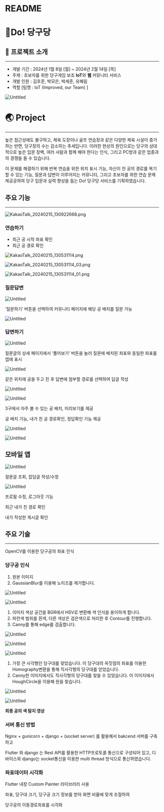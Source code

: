 # README

# 🎱Do! 당구당

## 📢 프로젝트 소개

---

- 개발 기간 : 2024년 1월 8일 [월] ~ 2024년 2월 14일 [목]
- 주제 : 초보자를 위한 당구게임 보조 **IoT**와  **웹** 커뮤니티 서비스
- 개발 인원 : 김호준, 박모은, 박세준, 유혜림
- 역할 [팀명 : IoT (Improved, our Team) ]

![Untitled](README/Untitled.png)

# **🌏 Project**

---

 높은 접근성에도 불구하고, 체육 도장이나 골프 연습장과 같은 다양한 체육 시설이 증가하는 반면, 당구장의 수는 감소하는 추세입니다. 이러한 현상의 원인으로는 당구의 상대적으로 높은 입문 장벽, 여러 사람과 함께 해야 한다는 인식, 그리고 PC방과 같은 업종과의 경쟁을 들 수 있습니다. 

 이 문제를 해결하기 위해 반복 연습을 위한 위치 표시 기능, 자신이 친 공의 경로를 복기할 수 있는 기능, 질문과 답변이 이루어지는 커뮤니티, 그리고 초보자를 위한 연습 문제 제공공하여 당구 입문과 실력 향상을 돕는 Do! 당구당 서비스를 기획하였습니다.

## **주요 기능**

---

![KakaoTalk_20240215_130922668.png](README/KakaoTalk_20240215_130922668.png)

### 연습하기

- 최근 공 시작 좌표 확인
- 최근 공 경로 확인

![KakaoTalk_20240215_130531114.png](README/kakaoTalk_20240215_130531114.png)

![KakaoTalk_20240215_130531114_03.png](README/KakaoTalk_20240215_130531114_03.png)

![KakaoTalk_20240215_130531114_01.png](README/KakaoTalk_20240215_130531114_01.png)

### 질문답변

![Untitled](README/Untitled%201.png)

‘질문하기‘ 버튼을 선택하여 커뮤니티 페이지에 해당 공 배치를 질문 가능

![Untitled](README/Untitled%202.png)

### 답변하기

![Untitled](README/Untitled%203.png)

질문글의 상세 페이지에서 ‘풀어보기’ 버튼을 눌러 질문에 배치된 좌표와 동일한 좌표를 앱에 표시

![Untitled](README/Untitled%204.png)

같은 위치에 공을 두고 친 후 답변에 첨부할 경로를 선택하여 답글 작성

![Untitled](README/Untitled%205.png)

![Untitled](README/Untitled%206.png)

3구에서 자주 볼 수 있는 공 배치, 미리보기를 제공

공 배치 기능, 내가 친 공 경로확인, 정답확인 기능 제공

![Untitled](README/Untitled%207.png)

![Untitled](README/Untitled%208.png)

## 모바일 앱

![Untitled](README/Untitled%209.png)

질문글 조회, 잡담글 작성/수정

![Untitled](README/Untitled%2010.png)

프로필 수정, 로그아웃 기능

최근 내가 친 경로 확인

내가 작성한 게시글 확인

## **주요 기술**

---

OpenCV를 이용한 당구공의 좌표 인식

### 당구공 인식

1. 원본 이미지
2. GaussianBlur를 이용해 노이즈를 제거합니다.

![Untitled](README/Untitled%2011.png)

![Untitled](README/Untitled%2012.png)

1. 이미지 색상 공간을 BGR에서 HSV로 변환해 색 인식을 용이하게 합니다.
2. 파란색 범위를 흰색, 다른 색상은 검은색으로 처리한 후 Contour를 진행합니다.
3. Canny를 통해 edge를 검출합니다.

![Untitled](README/Untitled%2013.png)

![Untitled](README/Untitled%2014.png)

![Untitled](README/Untitled%2015.png)

1. 가장 큰 사각형인 당구대를 찾았습니다. 이 당구대의 꼭짓점의 좌표를 이용한 Homography변환을 통해 직사각형의 당구대를 얻었습니다. 
2. Canny한 이미지에서도 직사각형의 당구대를 찾을 수 있었습니다. 이 이미지에서 HoughCircle을 이용해 원을 찾습니다.

![Untitled](README/Untitled%2016.png)

![Untitled](README/Untitled%2017.png)

**최종 공의 색 탐지 영상**

### 서버 통신 방법

Nginx + gunicorn + django + (socket server) 를 활용해서 bakcend 서버를 구축하고

Flutter 와 django 는 Rest API를 활용한 HTTP프로토콜 통신으로 구성되어 있고, 디바이스와 django는 socket통신을 이용한 multi thread 방식으로 통신하였습니다.

### 좌표데이터 시각화

Flutter 내장 Custom Painter 라이브러리 사용

좌표, 당구대 크기, 당구공 크기 정보를 받아 화면 비율에 맞게 조절하여

당구공의 이동경로좌표를 시각화
